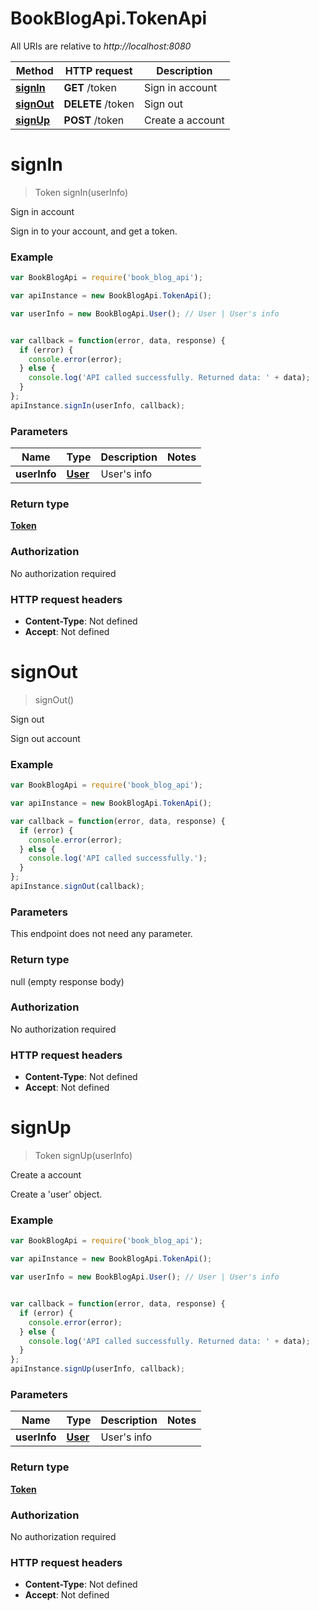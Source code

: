 # BookBlogApi.TokenApi

All URIs are relative to *http://localhost:8080*

Method | HTTP request | Description
------------- | ------------- | -------------
[**signIn**](TokenApi.md#signIn) | **GET** /token | Sign in account
[**signOut**](TokenApi.md#signOut) | **DELETE** /token | Sign out
[**signUp**](TokenApi.md#signUp) | **POST** /token | Create a account


<a name="signIn"></a>
# **signIn**
> Token signIn(userInfo)

Sign in account

Sign in to your account, and get a token.

### Example
```javascript
var BookBlogApi = require('book_blog_api');

var apiInstance = new BookBlogApi.TokenApi();

var userInfo = new BookBlogApi.User(); // User | User's info


var callback = function(error, data, response) {
  if (error) {
    console.error(error);
  } else {
    console.log('API called successfully. Returned data: ' + data);
  }
};
apiInstance.signIn(userInfo, callback);
```

### Parameters

Name | Type | Description  | Notes
------------- | ------------- | ------------- | -------------
 **userInfo** | [**User**](User.md)| User's info | 

### Return type

[**Token**](Token.md)

### Authorization

No authorization required

### HTTP request headers

 - **Content-Type**: Not defined
 - **Accept**: Not defined

<a name="signOut"></a>
# **signOut**
> signOut()

Sign out

Sign out account

### Example
```javascript
var BookBlogApi = require('book_blog_api');

var apiInstance = new BookBlogApi.TokenApi();

var callback = function(error, data, response) {
  if (error) {
    console.error(error);
  } else {
    console.log('API called successfully.');
  }
};
apiInstance.signOut(callback);
```

### Parameters
This endpoint does not need any parameter.

### Return type

null (empty response body)

### Authorization

No authorization required

### HTTP request headers

 - **Content-Type**: Not defined
 - **Accept**: Not defined

<a name="signUp"></a>
# **signUp**
> Token signUp(userInfo)

Create a account

Create a 'user' object.

### Example
```javascript
var BookBlogApi = require('book_blog_api');

var apiInstance = new BookBlogApi.TokenApi();

var userInfo = new BookBlogApi.User(); // User | User's info


var callback = function(error, data, response) {
  if (error) {
    console.error(error);
  } else {
    console.log('API called successfully. Returned data: ' + data);
  }
};
apiInstance.signUp(userInfo, callback);
```

### Parameters

Name | Type | Description  | Notes
------------- | ------------- | ------------- | -------------
 **userInfo** | [**User**](User.md)| User's info | 

### Return type

[**Token**](Token.md)

### Authorization

No authorization required

### HTTP request headers

 - **Content-Type**: Not defined
 - **Accept**: Not defined

